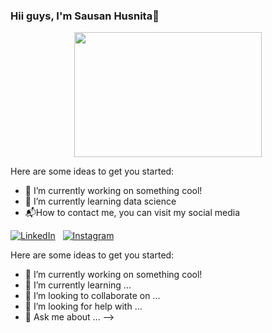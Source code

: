 ### Hii guys, I'm **Sausan Husnita**👋

<p align = 'center'>
  <img alig src='https://sdtimes.com/wp-content/uploads/2014/09/0919.sdt-github.gif' height ='200' width ='300'>
</p>

Here are some ideas to get you started:
- 🔭 I’m currently working on something cool!
- 🌱 I’m currently learning data science
- 📬How to contact me, you can visit my social media

[![LinkedIn](https://img.shields.io/badge/LinkedIn-E4405F?style=for-the-badge&logo=LinkedIn)](https://www.linkedin.com/in/sausan-husnita-b94876165/) &nbsp; [![Instagram](https://img.shields.io/badge/Instagram-N2709O?style=for-the-badge&logo=instagram)](https://www.instagram.com/sn.hsta_/?next=%2F)




Here are some ideas to get you started:

- 🔭 I’m currently working on something cool!
- 🌱 I’m currently learning ...
- 👯 I’m looking to collaborate on ...
- 🤔 I’m looking for help with ...
- 💬 Ask me about ...
-->
